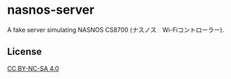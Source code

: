 # nasnos-server

A fake server simulating NASNOS CS8700 (ナスノス　Wi-Fiコントローラー).

## License

[CC BY-NC-SA 4.0](https://creativecommons.org/licenses/by-nc-sa/4.0/)
